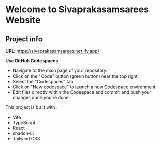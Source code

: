 # Welcome to Sivaprakasamsarees Website

## Project info

**URL**: https://sivaprakasamsarees.netlify.app/


**Use GitHub Codespaces**

- Navigate to the main page of your repository.
- Click on the "Code" button (green button) near the top right.
- Select the "Codespaces" tab.
- Click on "New codespace" to launch a new Codespace environment.
- Edit files directly within the Codespace and commit and push your changes once you're done.


This project is built with .

- Vite
- TypeScript
- React
- shadcn-ui
- Tailwind CSS

